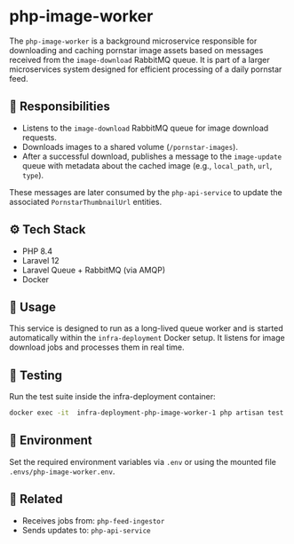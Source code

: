 # php-image-worker

The `php-image-worker` is a background microservice responsible for downloading and caching
pornstar image assets based on messages received from the `image-download` RabbitMQ queue.
It is part of a larger microservices system designed for efficient processing of a daily
pornstar feed.

## 🧠 Responsibilities

- Listens to the `image-download` RabbitMQ queue for image download requests.
- Downloads images to a shared volume (`/pornstar-images`).
- After a successful download, publishes a message to the `image-update` queue with metadata
  about the cached image (e.g., `local_path`, `url`, `type`).

These messages are later consumed by the `php-api-service` to update the associated
`PornstarThumbnailUrl` entities.

## ⚙️ Tech Stack

- PHP 8.4
- Laravel 12
- Laravel Queue + RabbitMQ (via AMQP)
- Docker

## 🚀 Usage

This service is designed to run as a long-lived queue worker and is started automatically
within the `infra-deployment` Docker setup. It listens for image download jobs and processes
them in real time.

## 🧪 Testing

Run the test suite inside the infra-deployment container:

```bash
docker exec -it  infra-deployment-php-image-worker-1 php artisan test
```

## 📂 Environment

Set the required environment variables via `.env` or using the mounted file
`.envs/php-image-worker.env`.

## 🔗 Related

- Receives jobs from: `php-feed-ingestor`
- Sends updates to: `php-api-service`  

